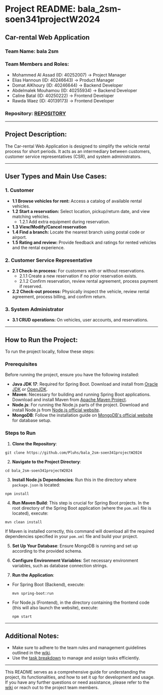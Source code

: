 # Project README: bala_2sm-soen341projectW2024

## Car-rental Web Application

### Team Name: bala 2sm

### Team Members and Roles:
- Mohammed Al Assad (ID: 40252007) -> Project Manager
- Elias Hannoun (ID: 40246643) -> Product Manager
- Domat AlKhoury (ID: 40246644) -> Backend Developer
- Abdelmalek Mouhamou (ID: 40255934) -> Backend Developer
- Caline Batal (ID: 40250222) -> Frontend Developer
- Rawda Waez (ID: 40139173) -> Frontend Developer

### Repository: [REPOSITORY](https://github.com/Pluhs/bala_2sm-soen341projectW2024)

---

## Project Description:

The Car-rental Web Application is designed to simplify the vehicle rental process for short periods. It acts as an intermediary between customers, customer service representatives (CSR), and system administrators.

---

## User Types and Main Use Cases:

### 1. Customer
- **1.1 Browse vehicles for rent:** Access a catalog of available rental vehicles.
- **1.2 Start a reservation:** Select location, pickup/return date, and view matching vehicles.
  - 1.2.1 Add extra equipment during reservation.
- **1.3 View/Modify/Cancel reservation**
- **1.4 Find a branch:** Locate the nearest branch using postal code or airport.
- **1.5 Rating and review:** Provide feedback and ratings for rented vehicles and the rental experience.

### 2. Customer Service Representative
- **2.1 Check-in process:** For customers with or without reservations.
  - 2.1.1 Create a new reservation if no prior reservation exists.
  - 2.1.2 Confirm reservation, review rental agreement, process payment if reserved.
- **2.2 Check-out process:** Physically inspect the vehicle, review rental agreement, process billing, and confirm return.

### 3. System Administrator
- **3.1 CRUD operations:** On vehicles, user accounts, and reservations.

---

## How to Run the Project:

To run the project locally, follow these steps:

### Prerequisites
Before running the project, ensure you have the following installed:
- **Java JDK 17**: Required for Spring Boot. Download and install from [Oracle JDK](https://www.oracle.com/java/technologies/javase/jdk17-archive-downloads.html) or [OpenJDK](https://adoptopenjdk.net/).
- **Maven**: Necessary for building and running Spring Boot applications. Download and install Maven from [Apache Maven Project](https://maven.apache.org/download.cgi).
- **Node.js**: For running the Node.js parts of the project. Download and install Node.js from [Node.js official website](https://nodejs.org/).
- **MongoDB**: Follow the installation guide on [MongoDB's official website](https://www.mongodb.com/try/download/community) for database setup.

### Steps to Run
1. **Clone the Repository**: 
```
git clone https://github.com/Pluhs/bala_2sm-soen341projectW2024
```
2. **Navigate to the Project Directory**: 
 ```
cd bala_2sm-soen341projectW2024
 ```
3. **Install Node.js Dependencies**: Run this in the directory where `package.json` is located: 
 ```
npm install
 ```
4. **Run Maven Build**: This step is crucial for Spring Boot projects. In the root directory of the Spring Boot application (where the `pom.xml` file is located), execute: 
 ```
mvn clean install
 ```
If Maven is installed correctly, this command will download all the required dependencies specified in your `pom.xml` file and build your project.

5. **Set Up Your Database**: Ensure MongoDB is running and set up according to the provided schema. 

6. **Configure Environment Variables**: Set necessary environment variables, such as database connection strings.

7. **Run the Application**:
- For Spring Boot (Backend), execute:
  ```
  mvn spring-boot:run
  ```
- For Node.js (Frontend), in the directory containing the frontend code (this will also launch the website), execute:
  ```
  npm start
  ```

---

## Additional Notes:

- Make sure to adhere to the team rules and management guidelines outlined in the [wiki](https://github.com/Pluhs/bala_2sm-soen341projectW2024/wiki).
- Use the [task breakdown](https://docs.google.com/spreadsheets/d/1ECiNgExHn8Vs0-0Dh2Ej9bAQoWyZKQoUq7Es1rcfddY/edit#gid=0) to manage and assign tasks efficiently.

---

This README serves as a comprehensive guide for understanding the project, its functionalities, and how to set it up for development and usage. If you have any further questions or need assistance, please refer to the [wiki](https://github.com/Pluhs/bala_2sm-soen341projectW2024/wiki) or reach out to the project team members.
